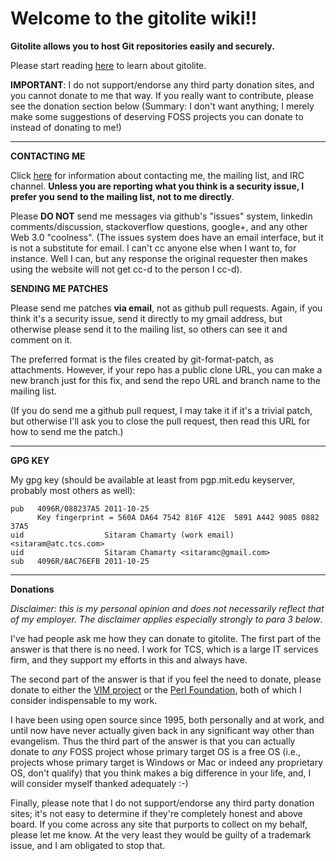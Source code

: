 # Welcome to the gitolite wiki!!

**Gitolite allows you to host Git repositories easily and securely.**

Please start reading [here](https://github.com/sitaramc/gitolite#readme) to learn about gitolite.

**IMPORTANT**: I do not support/endorse any third party donation sites, and you cannot donate to me that way.  If you really want to contribute, please see the donation section below (Summary: I don't want anything; I merely make some suggestions of deserving FOSS projects you can donate to instead of donating to me!)

----

**CONTACTING ME**

Click [here](http://sitaramc.github.com/gitolite/index.html#contact) for information about contacting me, the mailing list, and IRC channel.  **Unless you are reporting what you think is a security issue, I prefer you send to the mailing list, not to me directly**.

Please **DO NOT** send me messages via github's "issues" system, linkedin comments/discussion, stackoverflow questions, google+, and any other Web 3.0 "coolness".  (The issues system does have an email interface, but it is not a substitute for email.  I can't cc anyone else when I want to, for instance.  Well I can, but any response the original requester then makes using the website will not get cc-d to the person I cc-d).

**SENDING ME PATCHES**

Please send me patches **via email**, not as github pull requests.  Again, if you think it's a security issue, send it directly to my gmail address, but otherwise please send  it to the mailing list, so others can see it and comment on it.

The preferred format is the files created by git-format-patch, as attachments.  However, if your repo has a public clone URL, you can make a new branch just for this fix, and send the repo URL and branch name to the mailing list.

(If you do send me a github pull request, I may take it if it's a trivial patch, but otherwise I'll ask you to close the pull request, then read this URL for how to send me the patch.)

----

**GPG KEY**

My gpg key (should be available at least from pgp.mit.edu keyserver, probably most others as well):

    pub   4096R/088237A5 2011-10-25
          Key fingerprint = 560A DA64 7542 816F 412E  5891 A442 9085 0882 37A5
    uid                  Sitaram Chamarty (work email) <sitaram@atc.tcs.com>
    uid                  Sitaram Chamarty <sitaramc@gmail.com>
    sub   4096R/8AC76EFB 2011-10-25

----

**Donations**

*Disclaimer: this is my personal opinion and does not necessarily reflect that of my employer.  The disclaimer applies especially strongly to para 3 below*.

I've had people ask me how they can donate to gitolite.  The first part of the answer is that there is no need.  I work for TCS, which is a large IT services firm, and they support my efforts in this and always have.

The second part of the answer is that if you feel the need to donate, please donate to either the [VIM project](http://www.vim.org/sponsor/index.php) or the [Perl Foundation](http://donate.perlfoundation.org/), both of which I consider indispensable to my work.

I have been using open source since 1995, both personally and at work, and until now have never actually given back in any significant way other than evangelism.  Thus the third part of the answer is that you can actually donate to *any* FOSS project whose primary target OS is a free OS (i.e., projects whose primary target is Windows or Mac or indeed any proprietary OS, don't qualify) that you think makes a big difference in your life, and, I will consider myself thanked adequately :-)

Finally, please note that I do not support/endorse any third party donation sites; it's not easy to determine if they're completely honest and above board.  If you come across any site that purports to collect on my behalf, please let me know.  At the very least they would be guilty of a trademark issue, and I am obligated to stop that.